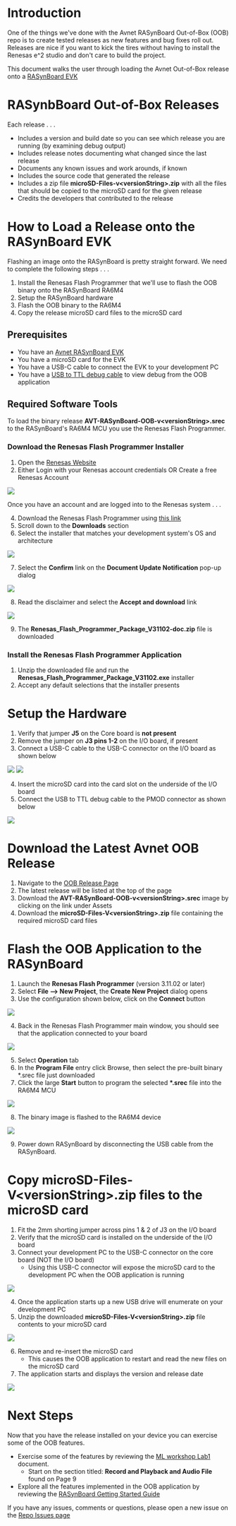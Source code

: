 # Introduction

One of the things we've done with the Avnet RASynBoard Out-of-Box (OOB) repo is to create tested releases as new features and bug fixes roll out.  Releases are nice if you want to kick the tires without having to install the Renesas e^2 studio and don't care to build the project.

This document walks the user through loading the Avnet Out-of-Box release onto a [RASynBoard EVK](http://avnet.me/RASynBoard)

# RASynbBoard Out-of-Box Releases

Each release . . .
- Includes a version and build date so you can see which release you are running (by examining debug output)
- Includes release notes documenting what changed since the last release
- Documents any known issues and work arounds, if known
- Includes the source code that generated the release
- Includes a zip file **microSD-Files-v\<versionString\>.zip** with all the files that should be copied to the microSD card for the given release
- Credits the developers that contributed to the release

# How to Load a Release onto the RASynBoard EVK

Flashing an image onto the RASynBoard is pretty straight forward.  We need to complete the following steps . . . 

1. Install the Renesas Flash Programmer that we'll use to flash the OOB binary onto the RASynBoard RA6M4
2. Setup the RASynBoard hardware
3. Flash the OOB binary to the RA6M4
4. Copy the release microSD card files to the microSD card

## Prerequisites

- You have an [Avnet RASynBoard EVK](http://avnet.me/rasynboard)
- You have a microSD card for the EVK
- You have a USB-C cable to connect the EVK to your development PC
- You have a [USB to TTL debug cable](https://www.adafruit.com/product/954) to view debug from the OOB application

## Required Software Tools

To load the binary release **AVT-RASynBoard-OOB-v\<versionString\>.srec** to the RASynBoard's RA6M4 MCU you use the Renesas Flash Programmer.  

### Download the Renesas Flash Programmer Installer

1. Open the [Renesas Website](https://www.renesas.com)
2. Either Login with your Renesas account credentials OR Create a free Renesas Account

![](./assets/images/releases1.jpg "")

Once you have an account and are logged into to the Renesas system . . . 

4. Download the Renesas Flash Programmer using [this link](http://www.renesas.com/rfp_download)
5. Scroll down to the **Downloads** section
6. Select the installer that matches your development system's OS and architecture

![](./assets/images/releases2.jpg "")

7. Select the **Confirm** link on the **Document Update Notification** pop-up dialog

![](./assets/images/releases3.jpg "")

8. Read the disclaimer and select the **Accept and download** link

![](./assets/images/releases4.jpg "")

9. The **Renesas_Flash_Programmer_Package_V31102-doc.zip** file is downloaded

### Install the Renesas Flash Programmer Application

1. Unzip the downloaded file and run the **Renesas_Flash_Programmer_Package_V31102.exe** installer
2. Accept any default selections that the installer presents

# Setup the Hardware

1. Verify that jumper **J5** on the Core board is **not present**
2. Remove the jumper on **J3 pins 1-2** on the I/O board, if present
3. Connect a USB-C cable to the USB-C connector on the I/O board as shown below

![](./assets/images/releases13.jpg "")
![](./assets/images/releases7.jpg "")

4. Insert the microSD card into the card slot on the underside of the I/O board
5. Connect the USB to TTL debug cable to the PMOD connector as shown below

![](./assets/images/releases12.jpg "")

# Download the Latest Avnet OOB Release

1. Navigate to the [OOB Release Page](https://github.com/Avnet/RASynBoard-Out-of-Box-Demo/releases)
2. The latest release will be listed at the top of the page
3. Download the **AVT-RASynBoard-OOB-v\<versionString\>.srec** image by clicking on the link under Assets
4. Download the **microSD-Files-V\<versionString\>.zip** file containing the required microSD card files

# Flash the OOB Application to the RASynBoard

1. Launch the **Renesas Flash Programmer** (version 3.11.02 or later)
2. Select **File --> New Project**, the **Create New Project** dialog opens
3. Use the configuration shown below, click on the **Connect** button

![](./assets/images/releases8.jpg "")

4. Back in the Renesas Flash Programmer main window, you should see that the application connected to your board

![](./assets/images/releases9.jpg "")

5. Select **Operation** tab
6. In the **Program File** entry click Browse, then select the pre-built binary *.srec file just downloaded
7. Click the large **Start** button to program the selected **\*.srec** file into the RA6M4 MCU

![](./assets/images/releases10.jpg "")

8. The binary image is flashed to the RA6M4 device

![](./assets/images/releases11.jpg "")

9. Power down RASynBoard by disconnecting the USB cable from the RASynBoard.

# Copy microSD-Files-V\<versionString\>.zip files to the microSD card

1. Fit the 2mm shorting jumper across pins 1 & 2 of J3 on the I/O board
2. Verify that the microSD card is installed on the underside of the I/O board
3. Connect your development PC to the USB-C connector on the core board (NOT the I/O board)
    - Using this USB-C connector will expose the microSD card to the development PC when the OOB application is running

![](./assets/images/iotcMicroSDCardAccess.jpg "")

4. Once the application starts up a new USB drive will enumerate on your development PC
5. Unzip the downloaded **microSD-Files-V\<versionString\>.zip** file contents to your microSD card

![](./assets/images/releases14.jpg "")

6. Remove and re-insert the microSD card
    - This causes the OOB application to restart and read the new files on the microSD card
7. The application starts and displays the version and release date

![](./assets/images/releases15.jpg "")

# Next Steps

Now that you have the release installed on your device you can exercise some of the OOB features.

- Exercise some of the features by reviewing the [ML workshop Lab1](http://avnet.me/ML-Workshop-Lab1) document.  
    - Start on the section titled: **Record and Playback and Audio File** found on Page 9
- Explore all the features implemented in the OOB application by reviewing the [RASynBoard Getting Started Guide](RASyBoardGettingStarted.md)

If you have any issues, comments or questions, please open a new issue on the [Repo Issues page](https://github.com/Avnet/RASynBoard-Out-of-Box-Demo/issues)


